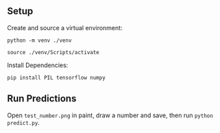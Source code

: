 ## Setup

Create and source a virtual environment:

`python -m venv ./venv`

`source ./venv/Scripts/activate`

Install Dependencies:

`pip install PIL tensorflow numpy`

## Run Predictions

Open `test_number.png` in paint, draw a number and save, then run `python predict.py`.
